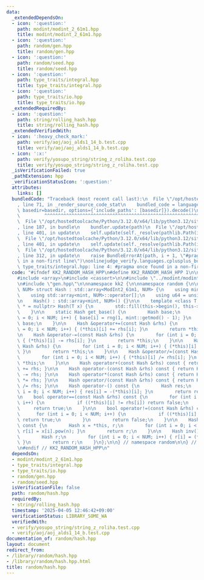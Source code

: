 ```yaml
---
data:
  _extendedDependsOn:
  - icon: ':question:'
    path: modint/modint_2_61m1.hpp
    title: modint/modint_2_61m1.hpp
  - icon: ':question:'
    path: random/gen.hpp
    title: random/gen.hpp
  - icon: ':question:'
    path: random/seed.hpp
    title: random/seed.hpp
  - icon: ':question:'
    path: type_traits/integral.hpp
    title: type_traits/integral.hpp
  - icon: ':question:'
    path: type_traits/io.hpp
    title: type_traits/io.hpp
  _extendedRequiredBy:
  - icon: ':question:'
    path: string/rolling_hash.hpp
    title: string/rolling_hash.hpp
  _extendedVerifiedWith:
  - icon: ':heavy_check_mark:'
    path: verify/aoj/aoj_alds1_14_b.test.cpp
    title: verify/aoj/aoj_alds1_14_b.test.cpp
  - icon: ':x:'
    path: verify/yosupo_string/string_z_roliha.test.cpp
    title: verify/yosupo_string/string_z_roliha.test.cpp
  _isVerificationFailed: true
  _pathExtension: hpp
  _verificationStatusIcon: ':question:'
  attributes:
    links: []
  bundledCode: "Traceback (most recent call last):\n  File \"/opt/hostedtoolcache/Python/3.12.0/x64/lib/python3.12/site-packages/onlinejudge_verify/documentation/build.py\"\
    , line 71, in _render_source_code_stat\n    bundled_code = language.bundle(stat.path,\
    \ basedir=basedir, options={'include_paths': [basedir]}).decode()\n          \
    \         ^^^^^^^^^^^^^^^^^^^^^^^^^^^^^^^^^^^^^^^^^^^^^^^^^^^^^^^^^^^^^^^^^^^^^^^^^^^^^^^^^\n\
    \  File \"/opt/hostedtoolcache/Python/3.12.0/x64/lib/python3.12/site-packages/onlinejudge_verify/languages/cplusplus.py\"\
    , line 187, in bundle\n    bundler.update(path)\n  File \"/opt/hostedtoolcache/Python/3.12.0/x64/lib/python3.12/site-packages/onlinejudge_verify/languages/cplusplus_bundle.py\"\
    , line 401, in update\n    self.update(self._resolve(pathlib.Path(included), included_from=path))\n\
    \  File \"/opt/hostedtoolcache/Python/3.12.0/x64/lib/python3.12/site-packages/onlinejudge_verify/languages/cplusplus_bundle.py\"\
    , line 401, in update\n    self.update(self._resolve(pathlib.Path(included), included_from=path))\n\
    \  File \"/opt/hostedtoolcache/Python/3.12.0/x64/lib/python3.12/site-packages/onlinejudge_verify/languages/cplusplus_bundle.py\"\
    , line 312, in update\n    raise BundleErrorAt(path, i + 1, \"#pragma once found\
    \ in a non-first line\")\nonlinejudge_verify.languages.cplusplus_bundle.BundleErrorAt:\
    \ type_traits/integral.hpp: line 4: #pragma once found in a non-first line\n"
  code: "#ifndef KK2_RANDOM_HASH_HPP\n#define KK2_RANDOM_HASH_HPP 1\n\n#include <algorithm>\n\
    #include <array>\n#include <cassert>\n\n#include \"../modint/modint_2_61m1.hpp\"\
    \n#include \"gen.hpp\"\n\nnamespace kk2 {\n\nnamespace random {\n\ntemplate <int\
    \ NUM> struct Hash : std::array<ModInt2_61m1, NUM> {\n    using mint = ModInt2_61m1;\n\
    \    using std::array<mint, NUM>::operator[];\n    using u64 = unsigned long long;\n\
    \n    Hash() : std::array<mint, NUM>() {}\n\n    template <class T, is_integral_t<T>\
    \ * = nullptr> Hash(T x) {\n        std::fill(this->begin(), this->end(), mint(x));\n\
    \    }\n\n    static Hash get_base() {\n        Hash base;\n        for (int i\
    \ = 0; i < NUM; i++) { base[i] = rng(1, mint::getmod() - 1); }\n        return\
    \ base;\n    }\n\n    Hash &operator+=(const Hash &rhs) {\n        for (int i\
    \ = 0; i < NUM; i++) { (*this)[i] += rhs[i]; }\n        return *this;\n    }\n\
    \n    Hash &operator-=(const Hash &rhs) {\n        for (int i = 0; i < NUM; i++)\
    \ { (*this)[i] -= rhs[i]; }\n        return *this;\n    }\n\n    Hash &operator*=(const\
    \ Hash &rhs) {\n        for (int i = 0; i < NUM; i++) { (*this)[i] *= rhs[i];\
    \ }\n        return *this;\n    }\n\n    Hash &operator/=(const Hash &rhs) {\n\
    \        for (int i = 0; i < NUM; i++) { (*this)[i] /= rhs[i]; }\n        return\
    \ *this;\n    }\n\n    Hash operator+(const Hash &rhs) const { return Hash(*this)\
    \ += rhs; }\n\n    Hash operator-(const Hash &rhs) const { return Hash(*this)\
    \ -= rhs; }\n\n    Hash operator*(const Hash &rhs) const { return Hash(*this)\
    \ *= rhs; }\n\n    Hash operator/(const Hash &rhs) const { return Hash(*this)\
    \ /= rhs; }\n\n    Hash operator-() const {\n        Hash res;\n        for (int\
    \ i = 0; i < NUM; i++) { res[i] = -(*this)[i]; }\n        return res;\n    }\n\
    \n    bool operator==(const Hash &rhs) const {\n        for (int i = 0; i < NUM;\
    \ i++) {\n            if ((*this)[i] != rhs[i]) return false;\n        }\n   \
    \     return true;\n    }\n\n    bool operator!=(const Hash &rhs) const {\n  \
    \      for (int i = 0; i < NUM; i++) {\n            if ((*this)[i] != rhs[i])\
    \ return true;\n        }\n        return false;\n    }\n\n    Hash pow(u64 n)\
    \ const {\n        Hash x = *this, r;\n        for (int i = 0; i < NUM; i++) {\
    \ r[i] = x[i].pow(n); }\n        return r;\n    }\n\n    Hash inv() const {\n\
    \        Hash r;\n        for (int i = 0; i < NUM; i++) { r[i] = (*this)[i].inv();\
    \ }\n        return r;\n    }\n};\n\n} // namespace random\n\n} // namespace kk2\n\
    \n#endif // KK2_RANDOM_HASH_HPP\n"
  dependsOn:
  - modint/modint_2_61m1.hpp
  - type_traits/integral.hpp
  - type_traits/io.hpp
  - random/gen.hpp
  - random/seed.hpp
  isVerificationFile: false
  path: random/hash.hpp
  requiredBy:
  - string/rolling_hash.hpp
  timestamp: '2025-04-05 12:46:42+09:00'
  verificationStatus: LIBRARY_SOME_WA
  verifiedWith:
  - verify/yosupo_string/string_z_roliha.test.cpp
  - verify/aoj/aoj_alds1_14_b.test.cpp
documentation_of: random/hash.hpp
layout: document
redirect_from:
- /library/random/hash.hpp
- /library/random/hash.hpp.html
title: random/hash.hpp
---
```


